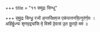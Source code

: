 +++
title = "११ समुद्रः सिन्धू"

+++
स॒मु॒द्रः सिन्धू॒ रजो॑ अ॒न्तरि॑क्षम॒ज एक॑पात्तनयि॒त्नुर॑र्ण॒वः ।  
अहि॑र्बु॒ध्न्यः॑ शृणव॒द्वचां॑सि मे॒ विश्वे॑ दे॒वास॑ उ॒त सू॒रयो॒ मम॑ ॥